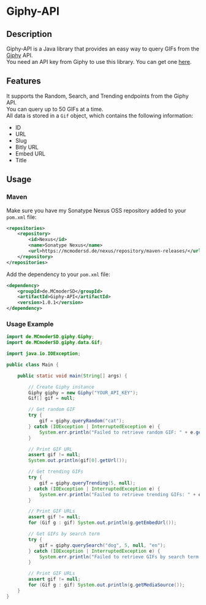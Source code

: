 # Giphy-API

## Description
Giphy-API is a Java library that provides an easy way to query GIFs from the [Giphy](https://giphy.com/) API. <br>
You need an API key from Giphy to use this library. You can get one [here](https://developers.giphy.com/dashboard/?create=true).

## Features
It supports the Random, Search, and Trending endpoints from the Giphy API. <br>
You can query up to 50 GIFs at a time. <br>
All data is stored in a `Gif` object, which contains the following information:
- ID
- URL
- Slug
- Bitly URL
- Embed URL
- Title

## Usage

### Maven
Make sure you have my Sonatype Nexus OSS repository added to your `pom.xml` file:
```xml
<repositories>
    <repository>
        <id>Nexus</id>
        <name>Sonatype Nexus</name>
        <url>https://mcmodersd.de/nexus/repository/maven-releases/</url>
    </repository>
</repositories>
```
Add the dependency to your `pom.xml` file:
```xml
<dependency>
    <groupId>de.MCmoderSD</groupId>
    <artifactId>Giphy-API</artifactId>
    <version>1.0.1</version>
</dependency>
```

### Usage Example
```java
import de.MCmoderSD.giphy.Giphy;
import de.MCmoderSD.giphy.data.Gif;

import java.io.IOException;

public class Main {

    public static void main(String[] args) {

        // Create Giphy instance
        Giphy giphy = new Giphy("YOUR_API_KEY");
        Gif[] gif = null;

        // Get random GIF
        try {
            gif = giphy.queryRandom("cat");
        } catch (IOException | InterruptedException e) {
            System.err.println("Failed to retrieve random GIF: " + e.getMessage());
        }

        // Print GIF URL
        assert gif != null;
        System.out.println(gif[0].getUrl());

        // Get trending GIFs
        try {
            gif = giphy.queryTrending(5, null);
        } catch (IOException | InterruptedException e) {
            System.err.println("Failed to retrieve trending GIFs: " + e.getMessage());
        }

        // Print GIF URLs
        assert gif != null;
        for (Gif g : gif) System.out.println(g.getEmbedUrl());

        // Get GIFs by search term
        try {
            gif = giphy.querySearch("dog", 5, null, "en");
        } catch (IOException | InterruptedException e) {
            System.err.println("Failed to retrieve GIFs by search term: " + e.getMessage());
        }

        // Print GIF URLs
        assert gif != null;
        for (Gif g : gif) System.out.println(g.getMediaSource());
    }
}
```
